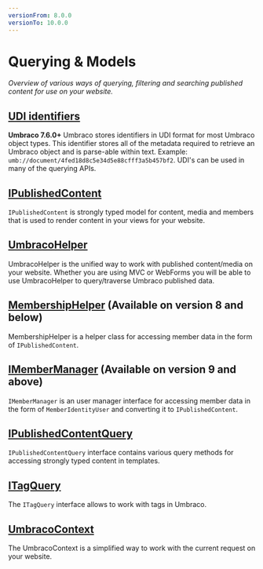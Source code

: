 ```yaml
---
versionFrom: 8.0.0
versionTo: 10.0.0
---
```


# Querying & Models

_Overview of various ways of querying, filtering and searching published content for use on your website._

## [UDI identifiers](UDI-identifiers/index.md)

**Umbraco 7.6.0+** Umbraco stores identifiers in UDI format for most Umbraco object types. This identifier stores all of the metadata required to retrieve an Umbraco object and is parse-able within text. Example: `umb://document/4fed18d8c5e34d5e88cfff3a5b457bf2`. UDI's can be used in many of the querying APIs.

## [IPublishedContent](IPublishedContent/index.md)

`IPublishedContent` is strongly typed model for content, media and members that is used to render content in your views for your website.

## [UmbracoHelper](UmbracoHelper/index.md)

UmbracoHelper is the unified way to work with published content/media on your website.
Whether you are using MVC or WebForms you will be able to use UmbracoHelper to query/traverse Umbraco published data.

## [MembershipHelper](MemberShipHelper/index.md) (Available on version 8 and below)

MembershipHelper is a helper class for accessing member data in the form of `IPublishedContent`.

## [IMemberManager](IMemberManager/index.md) (Available on version 9 and above)

`IMemberManager` is an user manager interface for accessing member data in the form of `MemberIdentityUser` and converting it to `IPublishedContent`.

## [IPublishedContentQuery](IPublishedContentQuery/index.md)

`IPublishedContentQuery` interface contains various query methods for accessing strongly typed content in templates.

## [ITagQuery](ITagQuery/index.md)

The `ITagQuery` interface allows to work with tags in Umbraco.

## [UmbracoContext](UmbracoContext/index.md)

The UmbracoContext is a simplified way to work with the current request on your website.
